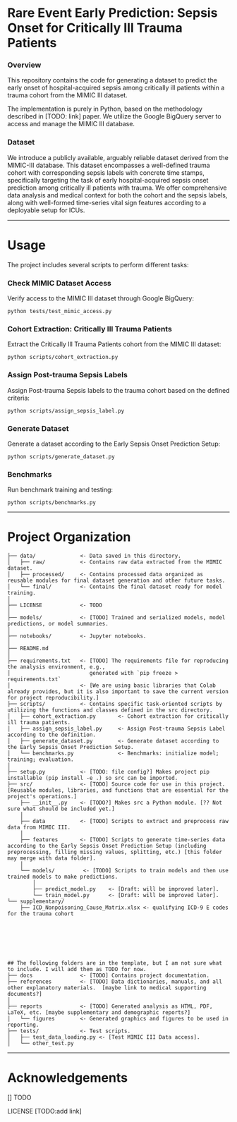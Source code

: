 # Rare Event Early Prediction: Sepsis Onset for Critically Ill Trauma Patients

### Overview
This repository contains the code for generating a dataset to predict the early onset of hospital-acquired sepsis among critically ill patients within a trauma cohort from the MIMIC III dataset.

The implementation is purely in Python, based on the methodology described in [TODO: link] paper. We utilize the Google BigQuery server to access and manage the MIMIC III database.

### Dataset
We introduce a publicly available, arguably reliable dataset derived from the MIMIC-III database. This dataset encompasses a well-defined trauma cohort with corresponding sepsis labels with concrete time stamps, specifically targeting the task of early hospital-acquired sepsis onset prediction among critically ill patients with trauma. We offer comprehensive data analysis and medical context for both the cohort and the sepsis labels, along with well-formed time-series vital sign features according to a deployable setup for ICUs.

---

# Usage

The project includes several scripts to perform different tasks:

### Check MIMIC Dataset Access
Verify access to the MIMIC III dataset through Google BigQuery:
```
python tests/test_mimic_access.py 
```

### Cohort Extraction: Critically Ill Trauma Patients
Extract the Critically Ill Trauma Patients cohort from the MIMIC III dataset:
```
python scripts/cohort_extraction.py 

```

### Assign Post-trauma Sepsis Labels
Assign Post-trauma Sepsis labels to the trauma cohort based on the defined criteria:
```
python scripts/assign_sepsis_label.py

```


### Generate Dataset
Generate a dataset according to the Early Sepsis Onset Prediction Setup:
```
python scripts/generate_dataset.py

```

### Benchmarks
Run benchmark training and testing:
```
python scripts/benchmarks.py

```


---
# Project Organization

    ├── data/              <- Data saved in this directory.
    │   ├── raw/           <- Contains raw data extracted from the MIMIC dataset.
    │   ├── processed/     <- Contains processed data organized as reusable modules for final dataset generation and other future tasks.
    │   └── final/         <- Contains the final dataset ready for model training.
    │
    ├── LICENSE            <- TODO
    │
    ├── models/            <- [TODO] Trained and serialized models, model predictions, or model summaries.
    │
    ├── notebooks/         <- Jupyter notebooks.
    │
    ├── README.md  
    │
    ├── requirements.txt   <- [TODO] The requirements file for reproducing the analysis environment, e.g., 
    │                         generated with `pip freeze > requirements.txt` 
    │                      <- [We are using basic libraries that Colab already provides, but it is also important to save the current version for project reproducibility.]
    ├── scripts/           <- Contains specific task-oriented scripts by utilizing the functions and classes defined in the src directory.
    │   ├── cohort_extraction.py       <- Cohort extraction for critically ill trauma patients.
    │   ├── assign_sepsis_label.py     <- Assign Post-trauma Sepsis Label according to the definition.
    │   ├── generate_dataset.py        <- Generate dataset according to the Early Sepsis Onset Prediction Setup.
    │   └── benchmarks.py              <- Benchmarks: initialize model; training; evaluation.
    │           
    ├── setup.py           <- [TODO: file config?] Makes project pip installable (pip install -e .) so src can be imported.
    ├── src/               <- [TODO] Source code for use in this project. [Reusable modules, libraries, and functions that are essential for the project's operations.]
        ├── __init__.py    <- [TODO?] Makes src a Python module. [?? Not sure what should be included yet.]
        │
        ├── data           <- [TODO] Scripts to extract and preprocess raw data from MIMIC III.
        │
        ├── features       <- [TODO] Scripts to generate time-series data according to the Early Sepsis Onset Prediction Setup (including preprocessing, filling missing values, splitting, etc.) [this folder may merge with data folder].
        │
        └── models/         <- [TODO] Scripts to train models and then use trained models to make predictions.
            │                 
            ├── predict_model.py    <- [Draft: will be improved later].
            └── train_model.py      <- [Draft: will be improved later].
    └── supplementary/
        ├── ICD_Nonpoisoning_Cause_Matrix.xlsx <- qualifying ICD-9 E codes for the trauma cohort







    ## The following folders are in the template, but I am not sure what to include. I will add them as TODO for now.
    ├── docs               <- [TODO] Contains project documentation.
    ├── references         <- [TODO] Data dictionaries, manuals, and all other explanatory materials.  [maybe link to medical supporting documents?]
    │
    ├── reports            <- [TODO] Generated analysis as HTML, PDF, LaTeX, etc. [maybe supplementary and demographic reports?]
    │   └── figures        <- Generated graphics and figures to be used in reporting.
    ├── tests/             <- Test scripts.
    │   ├── test_data_loading.py <- [Test MIMIC III Data access].
    │   └── other_test.py

---

# Acknowledgements

[] TODO

LICENSE [TODO:add link]
